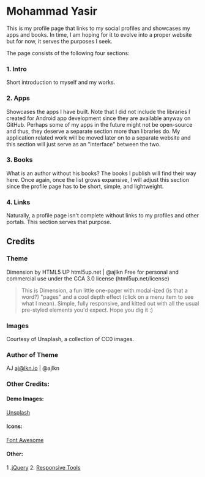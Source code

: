# Mohammad Yasir
This is my profile page that links to my social profiles and showcases my apps and books. In time, I am hoping for it to evolve into a proper website but for now, it serves the purposes I seek.

The page consists of the following four sections:
### 1. Intro
Short introduction to myself and my works.

### 2. Apps
Showcases the apps I have built. Note that I did not include the libraries I created for Android app development since they are available anyway on GitHub. Perhaps some of my apps in the future might not be open-source and thus, they deserve a separate section more than libraries do.
My application related work will be moved later on to a separate website and this section will just serve as an "interface" between the two.

### 3. Books
What is an author without his books? The books I publish will find their way here. Once again, once the list grows expansive, I will adjust this section since the profile page has to be short, simple, and lightweight.

### 4. Links
Naturally, a profile page isn't complete without links to my profiles and other portals. This section serves that purpose.

## Credits
### Theme
Dimension by HTML5 UP
html5up.net | @ajlkn
Free for personal and commercial use under the CCA 3.0 license (html5up.net/license)

>This is Dimension, a fun little one-pager with modal-ized (is that a word?) "pages" and a cool depth effect (click on a menu item to see what I mean). Simple, fully responsive, and kitted out with all the usual pre-styled elements you'd expect. Hope you dig it :)

### Images
Courtesy of Unsplash, a collection of CC0 images.

### Author of Theme
AJ
aj@lkn.io | @ajlkn


### Other Credits:
#### Demo Images:
[Unsplash](https://www.unsplash.com)
#### Icons:
[Font Awesome](https://fontawesome.com/)
#### Other:
1 .[jQuery](https://www.jquery.com)
2. [Responsive Tools](https://www.github.com/ajlkn/responsive-tools)